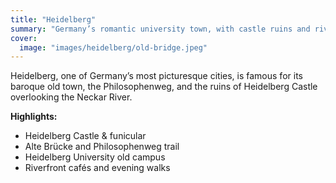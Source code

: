 ```yaml
---
title: "Heidelberg"
summary: "Germany’s romantic university town, with castle ruins and riverside walks."
cover:
  image: "images/heidelberg/old-bridge.jpeg"
---
```


Heidelberg, one of Germany’s most picturesque cities, is famous for its baroque old town, the Philosophenweg, and the ruins of Heidelberg Castle overlooking the Neckar River.

**Highlights:**  
- Heidelberg Castle & funicular  
- Alte Brücke and Philosophenweg trail  
- Heidelberg University old campus  
- Riverfront cafés and evening walks

